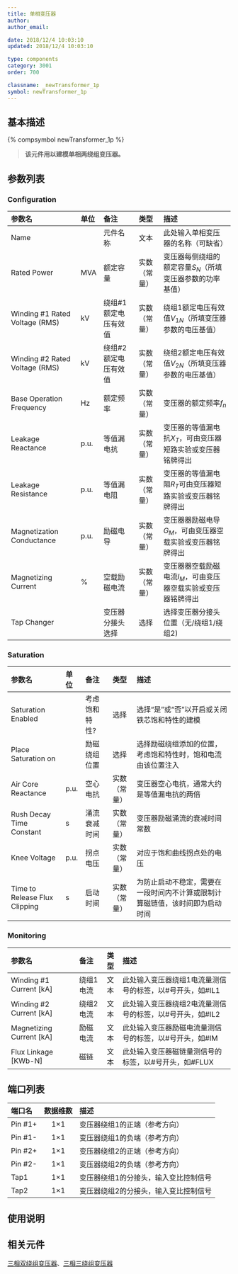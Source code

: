 ```yaml
---
title: 单相变压器
author: 
author_email:

date: 2018/12/4 10:03:10
updated: 2018/12/4 10:03:10

type: components
category: 3001
order: 700

classname: _newTransformer_1p
symbol: newTransformer_1p
---
```

## 基本描述
{% compsymbol newTransformer_1p %}

> **该元件用以建模单相两绕组变压器。**

## 参数列表
### Configuration
| 参数名 | 单位 | 备注 | 类型 | 描述 |
| :--- | :--- | :--- | :--: | :--- |
| Name |  | 元件名称 | 文本 | 此处输入单相变压器的名称（可缺省） |
| Rated Power | MVA | 额定容量 | 实数（常量） | 变压器每侧绕组的额定容量$S_N$（所填变压器参数的功率基值） |
| Winding #1 Rated Voltage (RMS) | kV | 绕组#1额定电压有效值 | 实数（常量） | 绕组1额定电压有效值$V_{1N}$（所填变压器参数的电压基值） |
| Winding #2 Rated Voltage (RMS) | kV | 绕组#2额定电压有效值 | 实数（常量） | 绕组2额定电压有效值$V_{2N}$（所填变压器参数的电压基值） |
| Base Operation Frequency | Hz | 额定频率 | 实数（常量） | 变压器的额定频率$f_n$ |
| Leakage Reactance | p.u. | 等值漏电抗 | 实数（常量） | 变压器的等值漏电抗$X_T$，可由变压器短路实验或变压器铭牌得出 |
| Leakage Resistance | p.u. | 等值漏电阻 | 实数（常量） | 变压器的等值漏电阻$R_T$可由变压器短路实验或变压器铭牌得出 |
| Magnetization Conductance | p.u. | 励磁电导 | 实数（常量） | 变压器器励磁电导$G_M$，可由变压器空载实验或变压器铭牌得出 |
| Magnetizing Current | % | 空载励磁电流 | 实数（常量） | 变压器器空载励磁电流$I_M$，可由变压器空载实验或变压器铭牌得出 |
| Tap Changer |  | 变压器分接头选择 | 选择 | 选择变压器分接头位置（无/绕组1/绕组2) |

### Saturation
| 参数名 | 单位 | 备注 | 类型 | 描述 |
| :--- | :--- | :--- | :--: | :--- |
| Saturation Enabled |  | 考虑饱和特性? | 选择 | 选择“是”或“否”以开启或关闭铁芯饱和特性的建模 |
| Place Saturation on |  | 励磁绕组位置 | 选择 | 选择励磁绕组添加的位置，考虑饱和特性时，饱和电流由该位置注入 |
| Air Core Reactance | p.u. | 空心电抗 | 实数（常量） | 变压器空心电抗，通常大约是等值漏电抗的两倍 |
| Rush Decay Time Constant | s | 涌流衰减时间 | 实数（常量） | 变压器励磁涌流的衰减时间常数 |
| Knee Voltage | p.u. | 拐点电压 | 实数（常量） | 对应于饱和曲线拐点处的电压 |
| Time to Release Flux Clipping | s | 启动时间 | 实数（常量） | 为防止启动不稳定，需要在一段时间内不计算或限制计算磁链值，该时间即为启动时间 |

### Monitoring
| 参数名 | 备注 | 类型 | 描述 |
| :--- | :--- | :--: | :--- |
| Winding #1 Current \[kA\] | 绕组1电流 | 文本 | 此处输入变压器绕组1电流量测信号的标签，以#号开头，如#IL1 |
| Winding #2 Current \[kA\] | 绕组2电流 | 文本 | 此处输入变压器绕组2电流量测信号的标签，以#号开头，如#IL2 |
| Magnetizing Current \[kA\] | 励磁电流 | 文本 | 此处输入变压器励磁电流量测信号的标签，以#号开头，如#IM |
| Flux Linkage \[KWb-N\] | 磁链 | 文本 | 此处输入变压器磁链量测信号的标签，以#号开头，如#FLUX |


## 端口列表

| 端口名 | 数据维数 | 描述 |
| :--- | :--:  | :--- |
| Pin #1+ | 1×1 |变压器绕组1的正端（参考方向）|                   
| Pin #1- | 1×1 |变压器绕组1的负端（参考方向）|                   
| Pin #2+ | 1×1 |变压器绕组2的正端（参考方向）|                   
| Pin #2- | 1×1 |变压器绕组2的负端（参考方向）|                   
| Tap1 | 1×1 |变压器绕组1的分接头，输入变比控制信号 |                   
| Tap2 | 1×1 |变压器绕组2的分接头，输入变比控制信号 |                   

## 使用说明



## 相关元件

[三相双绕组变压器](/components/comp_newTransformer_3p2w.html)、[三相三绕组变压器](/components/comp_newTransformer_3p3w.html)
